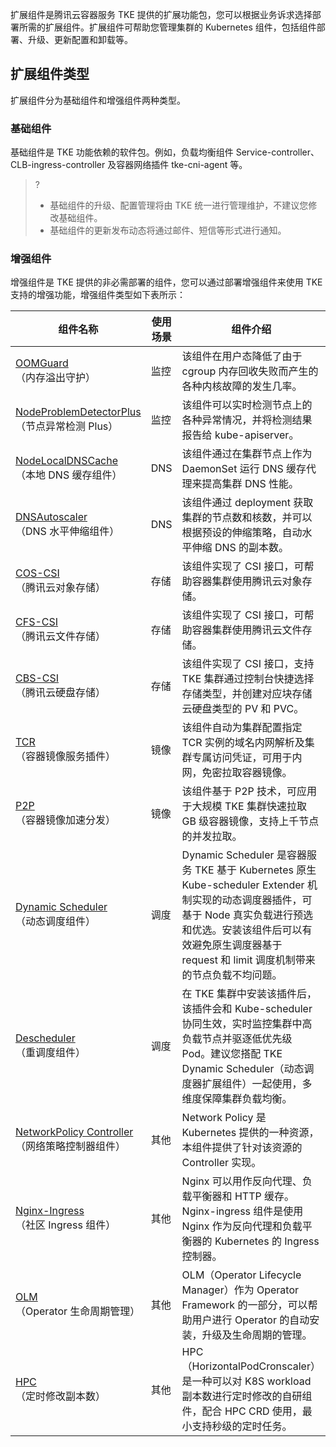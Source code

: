扩展组件是腾讯云容器服务 TKE 提供的扩展功能包，您可以根据业务诉求选择部署所需的扩展组件。扩展组件可帮助您管理集群的 Kubernetes 组件，包括组件部署、升级、更新配置和卸载等。


## 扩展组件类型

扩展组件分为基础组件和增强组件两种类型。

### 基础组件

基础组件是 TKE 功能依赖的软件包。例如，负载均衡组件 Service-controller、CLB-ingress-controller 及容器网络插件 tke-cni-agent 等。

>?
>- 基础组件的升级、配置管理将由 TKE 统一进行管理维护，不建议您修改基础组件。
>- 基础组件的更新发布动态将通过邮件、短信等形式进行通知。



### 增强组件

增强组件是 TKE 提供的非必需部署的组件，您可以通过部署增强组件来使用 TKE 支持的增强功能，增强组件类型如下表所示：

| 组件名称                                                     | 使用场景  | 组件介绍                                                     |
| ------------------------------------------------------------ | -------- | ------------------------------------------------------------ |
| [OOMGuard](https://cloud.tencent.com/document/product/457/49220)<br>（内存溢出守护） | 监控     | 该组件在用户态降低了由于 cgroup 内存回收失败而产生的各种内核故障的发生几率。  |
| [NodeProblemDetectorPlus](https://cloud.tencent.com/document/product/457/49422)<br>（节点异常检测 Plus） | 监控     | 该组件可以实时检测节点上的各种异常情况，并将检测结果报告给 kube-apiserver。  |
| [NodeLocalDNSCache](https://cloud.tencent.com/document/product/457/49423)<br>（本地 DNS 缓存组件） | DNS      | 该组件通过在集群节点上作为 DaemonSet 运行 DNS 缓存代理来提高集群 DNS 性能。  |
| [DNSAutoscaler](https://cloud.tencent.com/document/product/457/49305)<br>（DNS 水平伸缩组件） | DNS      | 该组件通过 deployment 获取集群的节点数和核数，并可以根据预设的伸缩策略，自动水平伸缩 DNS 的副本数。  |
| [COS-CSI](https://cloud.tencent.com/document/product/457/40934)<br>（腾讯云对象存储） | 存储     | 该组件实现了 CSI 接口，可帮助容器集群使用腾讯云对象存储。     |
| [CFS-CSI](https://cloud.tencent.com/document/product/457/49258)<br>（腾讯云文件存储） | 存储     | 该组件实现了 CSI 接口，可帮助容器集群使用腾讯云文件存储。     |
| [CBS-CSI](https://cloud.tencent.com/document/product/457/51099)<br>（腾讯云硬盘存储） | 存储     | 该组件实现了 CSI 接口，支持 TKE 集群通过控制台快捷选择存储类型，并创建对应块存储云硬盘类型的 PV 和 PVC。  |
| [TCR](https://cloud.tencent.com/document/product/457/49225)<br>（容器镜像服务插件） | 镜像     | 该组件自动为集群配置指定 TCR 实例的域名内网解析及集群专属访问凭证，可用于内网，免密拉取容器镜像。  |
| [P2P](https://cloud.tencent.com/document/product/457/49219)<br>（容器镜像加速分发） | 镜像     | 该组件基于 P2P 技术，可应用于大规模 TKE 集群快速拉取 GB 级容器镜像，支持上千节点的并发拉取。  |
| [Dynamic Scheduler ](https://cloud.tencent.com/document/product/457/50843)<br>（动态调度组件） | 调度     | Dynamic Scheduler 是容器服务 TKE 基于 Kubernetes 原生 Kube-scheduler Extender 机制实现的动态调度器插件，可基于 Node 真实负载进行预选和优选。安装该组件后可以有效避免原生调度器基于 request 和 limit 调度机制带来的节点负载不均问题。  |
| [Descheduler](https://cloud.tencent.com/document/product/457/50921)<br>（重调度组件） | 调度     | 在 TKE 集群中安装该插件后，该插件会和 Kube-scheduler 协同生效，实时监控集群中高负载节点并驱逐低优先级 Pod。建议您搭配 TKE Dynamic Scheduler（动态调度器扩展组件）一起使用，多维度保障集群负载均衡。  |
| [NetworkPolicy Controller](https://cloud.tencent.com/document/product/457/50841) <br>（网络策略控制器组件） | 其他     | Network Policy 是 Kubernetes 提供的一种资源，本组件提供了针对该资源的 Controller 实现。  |
| [Nginx-Ingress](https://cloud.tencent.com/document/product/457/51260)<br>（社区 Ingress 组件） | 其他     | Nginx 可以用作反向代理、负载平衡器和 HTTP 缓存。Nginx-ingress 组件是使用 Nginx 作为反向代理和负载平衡器的 Kubernetes 的 Ingress 控制器。  |
| [OLM](https://cloud.tencent.com/document/product/457/56752)<br>（Operator 生命周期管理） | 其他     | OLM（Operator Lifecycle Manager）作为 Operator Framework 的一部分，可以帮助用户进行 Operator 的自动安装，升级及生命周期的管理。  |
| [HPC](https://cloud.tencent.com/document/product/457/56753)<br>（定时修改副本数） | 其他     | HPC（HorizontalPodCronscaler）是一种可以对 K8S workload 副本数进行定时修改的自研组件，配合 HPC CRD 使用，最小支持秒级的定时任务。  |
